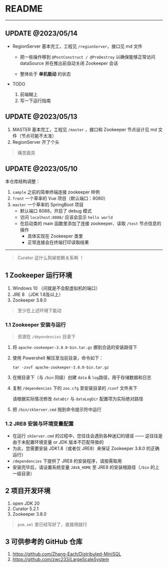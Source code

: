 # README

---

## UPDATE @2023/05/14

- RegionServer 基本完工，工程见 `/regionServer`，接口见 md 文件

    - 把一些操作移到 `@PostConstruct / @PreDestroy` 以确保能够正常访问 dataSource 并在推出前自动关闭 Zookeeper 会话

    - 整体处于 **单机能动** 的状态

- TODO

    1. 前端糊上
    2. 写一下运行指南

## UPDATE @2023/05/13

1. MASTER 基本完工，工程见 `/master` ，接口和 Zookeeper 节点设计见 md 文件（节点可能不太准）
2. RegionServer 开了个头

> 痛苦面具

## UPDATE @2023/05/10

本仓库结构调整：

1. `sample` 之前的简单终端连接 zookeeper 样例
2. `front` 一个草率的 Vue 项目（默认端口：8080）
3. `master` 一个草率的 SpringBoot 项目
    - 默认端口 8088，开启了 debug 模式
    - 访问 `localhost:8088/` 应该会显示 `hello world`
    - 在启动类的 main 函数里添加了连接 zookeeper、读取 `/test` 节点信息的操作
        - 具体实现在 Zookeeper 类里
        - 正常连接会在终端打印读取结果

---

> Curator 这什么狗屎依赖关系啊 ！

## 1 Zookeeper 运行环境

1. Windows 10 （问就是不会配虚拟机的端口）
2. JRE 8 （JDK 1.8及以上）
3. Zookeeper 3.8.0

> 至少在上述环境下能动

### 1.1 Zookeeper 安装与运行
> 资源在 `/dependencies` 目录下

1. 将 `apache-zookeeper-3.8.0-bin.tar.gz` 挪到合适的安装路径下
2. 使用 Powershell 解压至当前目录，命令如下：
    ```shell
    tar -zxvf apache-zookeeper-3.8.0-bin.tar.gz
    ```
3. 在根目录下（与 `/bin` 同级）创建 `data` & `log`路径，用于存储数据和日志
4. 复制 `/dependencies` 下的 `zoo.cfg` 至安装目录的 `/conf` 文件夹下

    请根据实际情况修改 `dataDir` 与 `dataLogDir` 配置项为实际绝对路径

5. 把 `/bin/zkServer.cmd` 拖到命令提示符中运行

### 1.2 JRE8 安装与环境变量配置

- 在运行 `zkServer.cmd` 的过程中，您往往会遇到各种迷幻的错误 —— 这往往是由于未配置环境变量 or JDK 版本不匹配导致的
- 为此，您需要安装 JDK1.8（或者仅 JRE8）来保证 Zookeeper 3.8.0 的正确运行）
- `/dependencies` 下提供了 JRE8 的安装程序，请按需取用
- 安装完毕后，请设置系统变量 `JAVA_HOME` 至 JRE8 的安装根路径（`/bin` 的上一级目录）

## 2 项目开发环境

1. open JDK 20
2. Curator 5.2.1
3. Zookeeper 3.8.0

> `pom.xml` 里已经写好了，直接用就行

## 3 可供参考的 GitHub 仓库

1. https://github.com/Zhang-Each/Distributed-MiniSQL
2. https://github.com/zwc233/LargeScaleSystem
